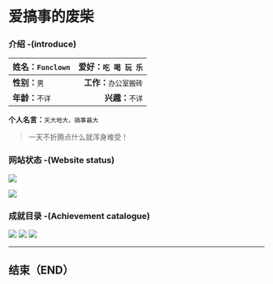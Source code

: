 # 爱搞事的废柴


### 介绍 -(introduce)

| **姓名：**`Funclown`   | **爱好：**`吃 喝 玩 乐` |
| ---------             |                -----:  |
| **性别：**`男`         |  **工作：**`办公室搬砖` |
| **年龄：**`不详`       |   **兴趣：**`不详` |

**个人名言：**`天大地大，搞事最大`
> 一天不折腾点什么就浑身难受！

### 网站状态 -(Website status)

![](https://img.shields.io/website/https/git.funclown.cn.svg?label=网站状态&logo=git.funclown.cn)

![](https://img.shields.io/badge/%E7%B3%BB%E7%BB%9F-windows%2FCentOS-green.svg)

### 成就目录 -(Achievement catalogue)

 ![](https://img.shields.io/badge/%E6%88%90%E5%B0%B1-GitHub-brightgreen.svg) ![](https://img.shields.io/badge/%E6%88%90%E5%B0%B1-%E7%AC%AC%E4%B8%80%E4%B8%AA%E9%A1%B9%E7%9B%AE-brightgreen.svg) ![](https://img.shields.io/badge/%E6%88%90%E5%B0%B1-%E8%A2%AB%E8%AF%B7%E5%96%9D%E8%8C%B6-brightgreen.svg)


----------



## 结束（END）
